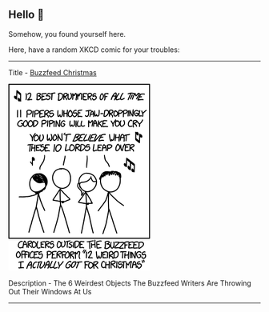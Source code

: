 ## Hello 👀

Somehow, you found yourself here.

Here, have a random XKCD comic for your troubles:

-----------------------------------

Title - [Buzzfeed Christmas](https://xkcd.com/1307)

![Buzzfeed Christmas](./random_comic.png)

Description - The 6 Weirdest Objects The Buzzfeed Writers Are Throwing Out Their Windows At Us

-----------------------------------
